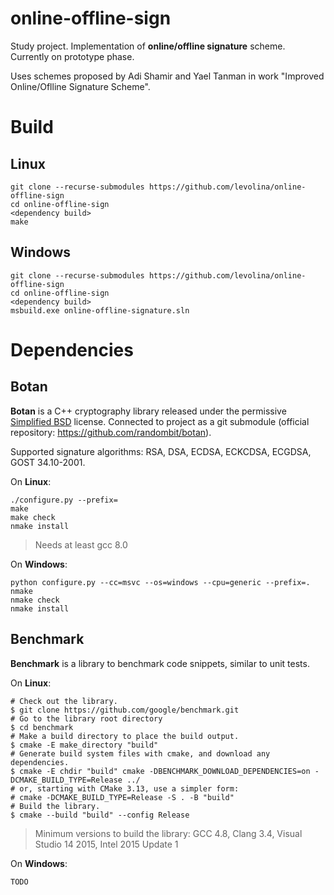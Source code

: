 # online-offline-sign

Study project. Implementation of **online/offline signature** scheme.
Currently on prototype phase. 

Uses schemes proposed by Adi Shamir and Yael Tanman in work "Improved Online/Oflline Signature Scheme". 

# Build
## Linux
```
git clone --recurse-submodules https://github.com/levolina/online-offline-sign
cd online-offline-sign
<dependency build> 
make
```
## Windows
```
git clone --recurse-submodules https://github.com/levolina/online-offline-sign
cd online-offline-sign
<dependency build> 
msbuild.exe online-offline-signature.sln
```

# Dependencies
## Botan

**Botan** is a C++ cryptography library released under the permissive [Simplified BSD](https://botan.randombit.net/license.txt) license. Connected to project as a git submodule (official repository: https://github.com/randombit/botan).

Supported signature algorithms: RSA, DSA, ECDSA, ECKCDSA, ECGDSA, GOST 34.10-2001.

On **Linux**:

	./configure.py --prefix=
	make
	make check
	nmake install

> Needs at least gcc 8.0

On **Windows**:

	python configure.py --cc=msvc --os=windows --cpu=generic --prefix=.
	nmake
	nmake check
	nmake install

## Benchmark

**Benchmark** is a library to benchmark code snippets, similar to unit tests. 

On **Linux**:

	# Check out the library.
	$ git clone https://github.com/google/benchmark.git
	# Go to the library root directory
	$ cd benchmark
	# Make a build directory to place the build output.
	$ cmake -E make_directory "build"
	# Generate build system files with cmake, and download any dependencies.
	$ cmake -E chdir "build" cmake -DBENCHMARK_DOWNLOAD_DEPENDENCIES=on -DCMAKE_BUILD_TYPE=Release ../
	# or, starting with CMake 3.13, use a simpler form:
	# cmake -DCMAKE_BUILD_TYPE=Release -S . -B "build"
	# Build the library.
	$ cmake --build "build" --config Release

> Minimum versions to build the library: GCC 4.8, Clang 3.4, Visual Studio 14 2015, Intel 2015 Update 1

On **Windows**:

	TODO
